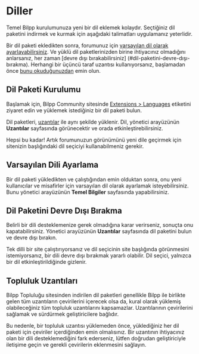 # Diller

Temel Bilpp kurulumunuza yeni bir dil eklemek kolaydır. Seçtiğiniz dil paketini indirmek ve kurmak için aşağıdaki talimatları uygulamanız yeterlidir.

Bir dil paketi ekledikten sonra, forumunuz için [varsayılan dil olarak ayarlayabilirsiniz](#varsayılan-dili-ayarlama). Ve yüklü dil paketlerinizden birine ihtiyacınız olmadığını anlarsanız, her zaman [devre dışı bırakabilirsiniz] (#dil-paketini-devre-dışı-bırakma).
Herhangi bir üçüncü taraf uzantısı kullanıyorsanız, başlamadan önce [bunu okuduğunuzdan](#topluluk-uzantıları) emin olun.

## Dil Paketi Kurulumu

Başlamak için, Bilpp Community sitesinde [Extensions > Languages](https://discuss.bilpp.com/t/languages) etiketini ziyaret edin ve yüklemek istediğiniz bir dil paketi bulun.

Dil paketleri, [uzantılar](extensions.md) ile aynı şekilde yüklenir. Dil, yönetici arayüzünün **Uzantılar** sayfasında görünecektir ve orada etkinleştirebilirsiniz.

Hepsi bu kadar! Artık forumunuzun görünümünü yeni dile geçirmek için sitenizin başlığındaki dil seçiciyi kullanabilmeniz gerekir.

## Varsayılan Dili Ayarlama

Bir dil paketi yükledikten ve çalıştığından emin olduktan sonra, onu yeni kullanıcılar ve misafirler için varsayılan dil olarak ayarlamak isteyebilirsiniz. Bunu yönetici arayüzünün **Temel Bilgiler** sayfasında yapabilirsiniz.

## Dil Paketini Devre Dışı Bırakma

Belirli bir dili desteklemenize gerek olmadığına karar verirseniz, sonuçta onu kapatabilirsiniz. Yönetici arayüzünün **Uzantılar** sayfasında dil paketini bulun ve devre dışı bırakın.

Tek dilli bir site çalıştırıyorsanız ve dil seçicinin site başlığında görünmesini istemiyorsanız, bir dili devre dışı bırakmak yararlı olabilir. Dil seçici, yalnızca bir dil etkinleştirildiğinde gizlenir.

## Topluluk Uzantıları

Bilpp Topluluğu sitesinden indirilen dil paketleri genellikle Bilpp ile birlikte gelen tüm uzantıların çevirilerini içerecek olsa da, kural olarak yüklemiş olabileceğiniz tüm topluluk uzantılarını kapsamazlar. Uzantılarının çevirilerini sağlamak ve sürdürmek geliştiricilere bağlıdır.

Bu nedenle, bir topluluk uzantısı yüklemeden önce, yüklediğiniz her dil paketi için çeviriler içerdiğinden emin olmalısınız. Bir uzantının ihtiyacınız olan bir dili desteklemediğini fark ederseniz, lütfen doğrudan geliştiriciyle iletişime geçin ve gerekli çevirilerin eklenmesini sağlayın.
